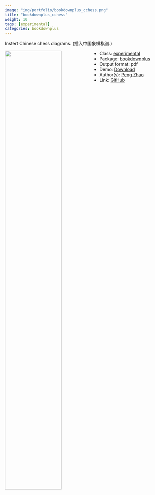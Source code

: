 ```yaml
---
image: "img/portfolio/bookdownplus_cchess.png"
title: "bookdownplus_cchess"
weight: 10
tags: [experimental]
categories: bookdownplus
---
```


Instert Chinese chess diagrams. (插入中国象棋棋谱.)

<!--more-->

<a href="../../img/portfolio/bookdownplus_cchess.png"><img class = "jf-image-shadow" src="../../img/portfolio/bookdownplus_cchess.png" style="display: block; margin: auto;" width="60%"  align="left"></a>

- Class: [experimental](../../tags/experimental)
- Package: [bookdownplus](bookdownplus)
- Output format: pdf
- Demo: [Download](https://pzhaonet.github.io/bookdownplus/upload/cchess/showcase/cchess.pdf)
- Author(s): [Peng Zhao](https://pzhao.org)
- Link: [GitHub](https://github.com/pzhaonet/bookdownplus)


